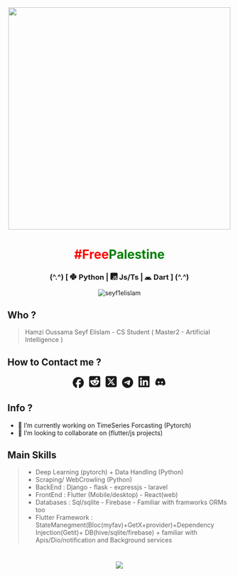 
<div align="center">
<img style="width:500;heigh:600" align="center" src="https://github.com/seyf1elislam/seyf1elislam/assets/40665383/f2fb0211-bc66-418e-ad17-eca8e971f4a4" >
</div>
<h1 align="center"><span style="color:red">#Free</span><span style="color:green">Palestine</span> </h1>

<h3 align="center">(^.^) [ <svg  width=16 xmlns="http://www.w3.org/2000/svg" viewBox="0 0 496 460"><path fill="currentColor" d="M439.8 200.5c-7.7-30.9-22.3-54.2-53.4-54.2h-40.1v47.4c0 36.8-31.2 67.8-66.8 67.8H172.7c-29.2 0-53.4 25-53.4 54.3v101.8c0 29 25.2 46 53.4 54.3 33.8 9.9 66.3 11.7 106.8 0 26.9-7.8 53.4-23.5 53.4-54.3v-40.7H226.2v-13.6h160.2c31.1 0 42.6-21.7 53.4-54.2 11.2-33.5 10.7-65.7 0-108.6zM286.2 404c11.1 0 20.1 9.1 20.1 20.3 0 11.3-9 20.4-20.1 20.4-11 0-20.1-9.2-20.1-20.4 .1-11.3 9.1-20.3 20.1-20.3zM167.8 248.1h106.8c29.7 0 53.4-24.5 53.4-54.3V91.9c0-29-24.4-50.7-53.4-55.6-35.8-5.9-74.7-5.6-106.8 .1-45.2 8-53.4 24.7-53.4 55.6v40.7h106.9v13.6h-147c-31.1 0-58.3 18.7-66.8 54.2-9.8 40.7-10.2 66.1 0 108.6 7.6 31.6 25.7 54.2 56.8 54.2H101v-48.8c0-35.3 30.5-66.4 66.8-66.4zm-6.7-142.6c-11.1 0-20.1-9.1-20.1-20.3 .1-11.3 9-20.4 20.1-20.4 11 0 20.1 9.2 20.1 20.4s-9 20.3-20.1 20.3z"/></svg> Python | <svg  width=16 xmlns="http://www.w3.org/2000/svg"  viewBox="0 0 448 480"><path fill="currentColor" d="M448 96c0-35.3-28.7-64-64-64H64C28.7 32 0 60.7 0 96V416c0 35.3 28.7 64 64 64H384c35.3 0 64-28.7 64-64V96zM180.9 444.9c-33.7 0-53.2-17.4-63.2-38.5L152 385.7c6.6 11.7 12.6 21.6 27.1 21.6c13.8 0 22.6-5.4 22.6-26.5V237.7h42.1V381.4c0 43.6-25.6 63.5-62.9 63.5zm85.8-43L301 382.1c9 14.7 20.8 25.6 41.5 25.6c17.4 0 28.6-8.7 28.6-20.8c0-14.4-11.4-19.5-30.7-28l-10.5-4.5c-30.4-12.9-50.5-29.2-50.5-63.5c0-31.6 24.1-55.6 61.6-55.6c26.8 0 46 9.3 59.8 33.7L368 290c-7.2-12.9-15-18-27.1-18c-12.3 0-20.1 7.8-20.1 18c0 12.6 7.8 17.7 25.9 25.6l10.5 4.5c35.8 15.3 55.9 31 55.9 66.2c0 37.8-29.8 58.6-69.7 58.6c-39.1 0-64.4-18.6-76.7-43z"/></svg>
 Js/Ts  | <svg  width=16 xmlns="http://www.w3.org/2000/svg" viewBox="0 0 600 400"><path fill="currentColor" d="M420.6 301.9a24 24 0 1 1 24-24 24 24 0 0 1 -24 24m-265.1 0a24 24 0 1 1 24-24 24 24 0 0 1 -24 24m273.7-144.5 47.9-83a10 10 0 1 0 -17.3-10h0l-48.5 84.1a301.3 301.3 0 0 0 -246.6 0L116.2 64.5a10 10 0 1 0 -17.3 10h0l47.9 83C64.5 202.2 8.2 285.6 0 384H576c-8.2-98.5-64.5-181.8-146.9-226.6"/></svg> Dart ] (^.^) </h3>

<p align="center"> <img src="https://komarev.com/ghpvc/?username=seyf1elislam&label=views&color=0e75b6&style=flat" alt="seyf1elislam" /> </p>

## Who ?

> Hamzi Oussama Seyf Elislam - CS Student ( Master2 - Artificial Intelligence )

## How to Contact me ?

<!--! --------------------------------------------------- -->
<!--! --------------------------------------------------- -->

<div class="ccontact"align="center">
<a  href="https://fb.me/seyf1elislam" style="text-decoration: none;color: inherit;">
<svg  width=25 xmlns="http://www.w3.org/2000/svg" viewBox="0 0 512 512" style="margin:auto 4"><path fill="currentcolor"  d="M512 256C512 114.6 397.4 0 256 0S0 114.6 0 256C0 376 82.7 476.8 194.2 504.5V334.2H141.4V256h52.8V222.3c0-87.1 39.4-127.5 125-127.5c16.2 0 44.2 3.2 55.7 6.4V172c-6-.6-16.5-1-29.6-1c-42 0-58.2 15.9-58.2 57.2V256h83.6l-14.4 78.2H287V510.1C413.8 494.8 512 386.9 512 256h0z"/></svg>
</a>
<a  href="https://www.reddit.com/u/seyf1elislam" style="text-decoration: none;color: inherit;">
<svg  width=25 xmlns="http://www.w3.org/2000/svg" viewBox="0 0 448 512" style="margin:auto 4"><path fill="currentcolor" d="M64 32l320 0c35.3 0 64 28.7 64 64l0 320c0 35.3-28.7 64-64 64L64 480c-35.3 0-64-28.7-64-64L0 96C0 60.7 28.7 32 64 32zM305.9 166.4c20.6 0 37.3-16.7 37.3-37.3s-16.7-37.3-37.3-37.3c-18 0-33.1 12.8-36.6 29.8c-30.2 3.2-53.8 28.8-53.8 59.9l0 .2c-32.8 1.4-62.8 10.7-86.6 25.5c-8.8-6.8-19.9-10.9-32-10.9c-28.9 0-52.3 23.4-52.3 52.3c0 21 12.3 39 30.1 47.4c1.7 60.7 67.9 109.6 149.3 109.6s147.6-48.9 149.3-109.7c17.7-8.4 29.9-26.4 29.9-47.3c0-28.9-23.4-52.3-52.3-52.3c-12 0-23 4-31.9 10.8c-24-14.9-54.3-24.2-87.5-25.4l0-.1c0-22.2 16.5-40.7 37.9-43.7l0 0c3.9 16.5 18.7 28.7 36.3 28.7zM155 248.1c14.6 0 25.8 15.4 25 34.4s-11.8 25.9-26.5 25.9s-27.5-7.7-26.6-26.7s13.5-33.5 28.1-33.5zm166.4 33.5c.9 19-12 26.7-26.6 26.7s-25.6-6.9-26.5-25.9c-.9-19 10.3-34.4 25-34.4s27.3 14.6 28.1 33.5zm-42.1 49.6c-9 21.5-30.3 36.7-55.1 36.7s-46.1-15.1-55.1-36.7c-1.1-2.6 .7-5.4 3.4-5.7c16.1-1.6 33.5-2.5 51.7-2.5s35.6 .9 51.7 2.5c2.7 .3 4.5 3.1 3.4 5.7z"/></svg>
</a>
<a href="https://twitter.com/seyf1elislam" style="text-decoration: none;color: inherit;">
<svg width=25 style="margin:auto 4" xmlns="http://www.w3.org/2000/svg" viewBox="0 0 448 512" ><path fill="currentcolor" d="M64 32C28.7 32 0 60.7 0 96V416c0 35.3 28.7 64 64 64H384c35.3 0 64-28.7 64-64V96c0-35.3-28.7-64-64-64H64zm297.1 84L257.3 234.6 379.4 396H283.8L209 298.1 123.3 396H75.8l111-126.9L69.7 116h98l67.7 89.5L313.6 116h47.5zM323.3 367.6L153.4 142.9H125.1L296.9 367.6h26.3z"/></svg>
</a>
<a href="https://t.me/seyf1eislam" style="text-decoration: none;color: inherit;">
<svg width=25 style="margin:auto 4" xmlns="http://www.w3.org/2000/svg" viewBox="0 0 496 512" ><path fill="currentcolor" d="M248 8C111 8 0 119 0 256S111 504 248 504 496 393 496 256 385 8 248 8zM363 176.7c-3.7 39.2-19.9 134.4-28.1 178.3-3.5 18.6-10.3 24.8-16.9 25.4-14.4 1.3-25.3-9.5-39.3-18.7-21.8-14.3-34.2-23.2-55.3-37.2-24.5-16.1-8.6-25 5.3-39.5 3.7-3.8 67.1-61.5 68.3-66.7 .2-.7 .3-3.1-1.2-4.4s-3.6-.8-5.1-.5q-3.3 .7-104.6 69.1-14.8 10.2-26.9 9.9c-8.9-.2-25.9-5-38.6-9.1-15.5-5-27.9-7.7-26.8-16.3q.8-6.7 18.5-13.7 108.4-47.2 144.6-62.3c68.9-28.6 83.2-33.6 92.5-33.8 2.1 0 6.6 .5 9.6 2.9a10.5 10.5 0 0 1 3.5 6.7A43.8 43.8 0 0 1 363 176.7z"/></svg>
</a>
<a href="https://www.linkedin.com/in/seyf1eislam" style="text-decoration: none;color: inherit;">
<svg width=25 style="margin:auto 4" xmlns="http://www.w3.org/2000/svg" viewBox="0 0 448 512" ><path fill="currentcolor" d="M416 32H31.9C14.3 32 0 46.5 0 64.3v383.4C0 465.5 14.3 480 31.9 480H416c17.6 0 32-14.5 32-32.3V64.3c0-17.8-14.4-32.3-32-32.3zM135.4 416H69V202.2h66.5V416zm-33.2-243c-21.3 0-38.5-17.3-38.5-38.5S80.9 96 102.2 96c21.2 0 38.5 17.3 38.5 38.5 0 21.3-17.2 38.5-38.5 38.5zm282.1 243h-66.4V312c0-24.8-.5-56.7-34.5-56.7-34.6 0-39.9 27-39.9 54.9V416h-66.4V202.2h63.7v29.2h.9c8.9-16.8 30.6-34.5 62.9-34.5 67.2 0 79.7 44.3 79.7 101.9V416z"/></svg>
</a>
<a href="https://discordapp.com/users/seyf1elislam" style="text-decoration: none;color: inherit;">
<svg width=25 style="margin:auto 4" xmlns="http://www.w3.org/2000/svg" viewBox="0 0 650 612" ><path fill="currentcolor" d="M524.5 69.8a1.5 1.5 0 0 0 -.8-.7A485.1 485.1 0 0 0 404.1 32a1.8 1.8 0 0 0 -1.9 .9 337.5 337.5 0 0 0 -14.9 30.6 447.8 447.8 0 0 0 -134.4 0 309.5 309.5 0 0 0 -15.1-30.6 1.9 1.9 0 0 0 -1.9-.9A483.7 483.7 0 0 0 116.1 69.1a1.7 1.7 0 0 0 -.8 .7C39.1 183.7 18.2 294.7 28.4 404.4a2 2 0 0 0 .8 1.4A487.7 487.7 0 0 0 176 479.9a1.9 1.9 0 0 0 2.1-.7A348.2 348.2 0 0 0 208.1 430.4a1.9 1.9 0 0 0 -1-2.6 321.2 321.2 0 0 1 -45.9-21.9 1.9 1.9 0 0 1 -.2-3.1c3.1-2.3 6.2-4.7 9.1-7.1a1.8 1.8 0 0 1 1.9-.3c96.2 43.9 200.4 43.9 295.5 0a1.8 1.8 0 0 1 1.9 .2c2.9 2.4 6 4.9 9.1 7.2a1.9 1.9 0 0 1 -.2 3.1 301.4 301.4 0 0 1 -45.9 21.8 1.9 1.9 0 0 0 -1 2.6 391.1 391.1 0 0 0 30 48.8 1.9 1.9 0 0 0 2.1 .7A486 486 0 0 0 610.7 405.7a1.9 1.9 0 0 0 .8-1.4C623.7 277.6 590.9 167.5 524.5 69.8zM222.5 337.6c-29 0-52.8-26.6-52.8-59.2S193.1 219.1 222.5 219.1c29.7 0 53.3 26.8 52.8 59.2C275.3 311 251.9 337.6 222.5 337.6zm195.4 0c-29 0-52.8-26.6-52.8-59.2S388.4 219.1 417.9 219.1c29.7 0 53.3 26.8 52.8 59.2C470.7 311 447.5 337.6 417.9 337.6z"/></svg>
</a>
</div>
<!-- <a href="https://t.me/seyf1eislam" style="text-decoration: none;color: inherit;"></a>
<a href="https://www.linkedin.com/in/seyf1eislam" style="text-decoration: none;color: inherit;"></a>
</div> -->

## Info ?

- 🔭 I’m currently working on TimeSeries Forcasting (Pytorch)
- 👯 I’m looking to collaborate on (flutter/js projects)

## Main Skills

> - Deep Learning (pytorch) + Data Handling (Python)
> - Scraping/ WebCrowling (Python)
> - BackEnd : Django - flask - expressjs - laravel
> - FrontEnd : Flutter (Mobile/desktop) - React(web)
> - Databases : Sql/sqlite - Firebase - Familiar with framworks ORMs too
> - Flutter Framework : StateManegment(Bloc(myfav)+GetX+provider)+Dependency Injection(Getit)+ DB(hive/sqlite/firebase) + familiar with Apis/Dio/notification and Background services

#

<div align="center">
<img  src="https://github-readme-stats.vercel.app/api?username=seyf1elislam&theme=default&hide_border=true" />
</div>

#
